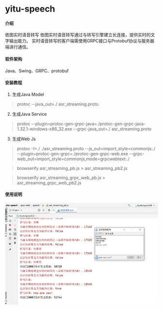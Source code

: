 # yitu-speech

#### 介绍
依图实时语音转写
依图实时语音转写通过与转写引擎建立长连接，提供实时的文字输出能力。
实时语音转写的客户端需使用GRPC接口与Protobuf协议与服务器端进行通信。

#### 软件架构
Java、Swing、GRPC、protobuf


#### 安装教程

1.  生成Java Model  
> protoc --java_out=./ asr_streaming.proto  
2.  生成Java Service  
> protoc --plugin=protoc-gen-grpc-java=./protoc-gen-grpc-java-1.32.1-windows-x86_32.exe --grpc-java_out=./ asr_streaming.proto
3.  生成Web Js  
> protoc -I=./ ./asr_streaming.proto --js_out=import_style=commonjs:./ --plugin=protoc-gen-grpc=./protoc-gen-grpc-web.exe --grpc-web_out=import_style=commonjs,mode=grpcwebtext:./  

> browserify asr_streaming_pb.js > asr_streaming_pb2.js  

> browserify asr_streaming_grpc_web_pb.js > asr_streaming_grpc_web_pb2.js


#### 使用说明

![Demo](resource/demo.png)
